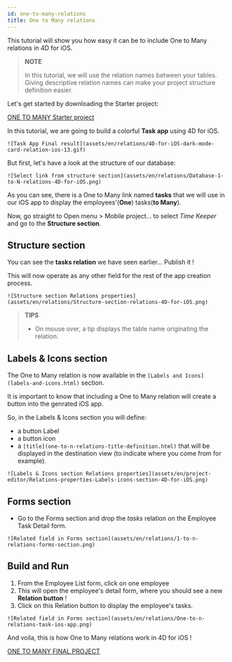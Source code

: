 ```yaml
---
id: one-to-many-relations
title: One to Many relations
---
```


This tutorial will show you how easy it can be to include One to Many relations in 4D for iOS.


> **NOTE**
>
> In this tutorial, we will use the relation names between your tables.
Giving descriptive relation names can make your project structure definition easier.

Let's get started by downloading the Starter project:

<div style= {{ textAlign: "center", marginTop: "20px", marginBottom: "20px" }}>
<a className="button button--primary"
href="https://github.com/4d-for-ios/tutorial-OneToManyRelations/archive/c006015afeb0e134d872152f53b8cd5e4dcb59bb.zip">ONE TO MANY Starter project</a>
</div>

In this tutorial, we are going to build a colorful **Task app** using 4D for iOS.

```![Task App Final result](assets/en/relations/4D-for-iOS-dark-mode-card-relation-ios-13.gif)```

But first, let's have a look at the structure of our database:

```![Select link from structure section](assets/en/relations/Database-1-to-N-relations-4D-for-iOS.png)```

As you can see, there is a One to Many link named **tasks** that we will use in our iOS app to display the employees'(**One**) tasks(**to Many**).

Now, go straight to Open menu > Mobile project... to select *Time Keeper* and go to the **Structure section**.

## Structure section

You can see the **tasks relation** we have seen earlier... Publish it !

This will now operate as any other field for the rest of the app creation process.

```![Structure section Relations properties](assets/en/relations/Structure-section-relations-4D-for-iOS.png)```

> **TIPS**
>
> * On mouse over, a tip displays the table name originating the relation.

## Labels & Icons section

The One to Many relation is now available in the ```[Labels and Icons](labels-and-icons.html)``` section.

It is important to know that including a One to Many relation will create a button into the genrated iOS app.

So, in the Labels & Icons section you will define:

* a button Label
* a button icon
* a ```[title](one-to-n-relations-title-definition.html)``` that will be displayed in the destination view (to indicate where you come from for example).

```![Labels & Icons section Relations properties](assets/en/project-editor/Relations-properties-Labels-icons-section-4D-for-iOS.png)```

## Forms section

* Go to the Forms section and drop the *tasks* relation on the Employee Task Detail form.

```![Related field in Forms section](assets/en/relations/1-to-n-relations-forms-section.png)```

## Build and Run

1. From the Employee List form, click on one employee 
2. This will open the employee's detail form, where you should see a new **Relation button** !
3. Click on this Relation button to display the employee's tasks. 

```![Related field in Forms section](assets/en/relations/One-to-n-relations-task-ios-app.png)```

And voila, this is how One to Many relations work in 4D for iOS !

<div style= {{ textAlign: "center", marginTop: "20px", marginBottom: "20px" }}>
<a className="button button--primary"
href="https://github.com/4d-for-ios/tutorial-OneToManyRelations/releases/latest/download/tutorial-OneToManyRelations.zip">ONE TO MANY FINAL PROJECT</a>
</div>
